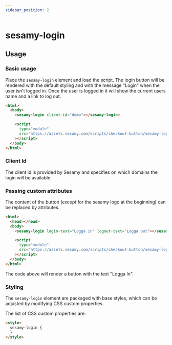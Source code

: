 ```yaml
---
sidebar_position: 2
---
```


# sesamy-login

## Usage

### Basic usage

Place the `sesamy-login` element and load the script. The login button will be rendered with the default styling and with the message "Login" when the user isn't logged in. Once the user is logged in it will show the current users name and a link to log out.

```html
<html>
  <body>
    <sesamy-login client-id="demo"></sesamy-login>

    <script
      type="module"
      src="https://assets.sesamy.com/scripts/checkout-button/sesamy-login.min.js"
    ></script>
  </body>
</html>
```

### Client Id

The client id is provided by Sesamy and specifies on which domains the login will be available.

### Passing custom attributes

The content of the button (except for the sesamy logo at the beginning) can be replaced by attributes.

```html
<html>
  <head></head>
  <body>
    <sesamy-login login-text="Logga in" logout-text="Logga out"></sesamy-login>

    <script
      type="module"
      src="https://assets.sesamy.com/scripts/checkout-button/sesamy-login.min.js"
    ></script>
  </body>
</html>
```

The code above will render a button with the text "Logga In".

### Styling

The `sesamy-login` element are packaged with base styles, which can be adjusted by modifying CSS custom properties.

The list of CSS custom properties are:

```html
<style>
  sesamy-login {
  }
</style>
```
